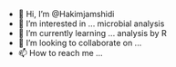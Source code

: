 - 👋 Hi, I’m @Hakimjamshidi
- 👀 I’m interested in ... microbial analysis 
- 🌱 I’m currently learning ... analysis by R 
- 💞️ I’m looking to collaborate on ...
- 📫 How to reach me ...

<!---
Hakimjamshidi/Hakimjamshidi is a ✨ special ✨ repository because its `README.md` (this file) appears on your GitHub profile.
You can click the Preview link to take a look at your changes.
--->
